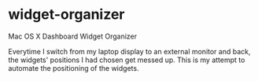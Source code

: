 widget-organizer
================

Mac OS X Dashboard Widget Organizer

Everytime I switch from my laptop display to an external monitor
and back, the widgets' positions I had chosen get messed up.
This is my attempt to automate the positioning of the widgets.
